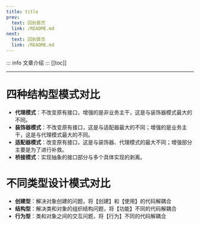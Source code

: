 ```yaml
---
title: title
prev:
  text: 回到首页
  link: /README.md
next:
  text: 回到首页
  link: /README.md
---
```

::: info
文章介绍
:::
[[toc]]

***
# 四种结构型模式对比

* **代理模式**：不改变原有接口，增强的是非业务主干，这是与装饰器模式最大的不同。
* **装饰器模式**：不改变原有接口，这是与适配器最大的不同；增强的是业务主干，这是与代理模式最大的不同。
* **适配器模式**：改变原有接口，这是与装饰器、代理模式的最大不同；增强部分主要是为了进行补救。
* **桥接模式**：实现抽象的接口部分与多个具体实现的剥离。
# 不同类型设计模式对比

* **创建型**：解决对象创建的问题，将【创建】和【使用】的代码解耦合
* **结构型**：解决类和对象的组织结构问题，将【功能】不同的代码解耦合
* **行为型**：类和对象之间的交互问题，将【行为】不同的代码解耦合
